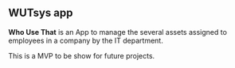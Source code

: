 ## WUTsys app

**Who Use That** is an App to manage the several assets assigned to employees in a company by the IT department.

This is a MVP to be show for future projects.
